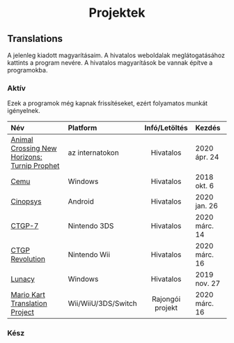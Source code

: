 # <center>Projektek</center>

## Translations
A jelenleg kiadott magyarításaim. A hivatalos weboldalak meglátogatásához kattints a program nevére. A hivatalos magyarítások be vannak építve a programokba.

### Aktív
Ezek a programok még kapnak frissítéseket, ezért folyamatos munkát igényelnek.

|                                             Név                                             |       Platform      |  Infó/Letöltés   |     Kezdés    |
|:--------------------------------------------------------------------------------------------|:--------------------|:----------------:|:--------------|
| [Animal Crossing New Horizons: Turnip Prophet](https://turnipprophet.io/)                   | az internatokon     |    Hivatalos     | 2020 ápr. 24  |
| [Cemu](https://cemu.info/)                                                                  | Windows             |    Hivatalos     | 2018 okt. 6   |
| [Cinopsys](https://play.google.com/store/apps/details?id=com.cinopsys.movieshows)           | Android             |    Hivatalos     | 2020 jan. 26  |
| [CTGP-7](https://gbatemp.net/threads/mario-kart-7-custom-track-grand-prix-7-ctgp-7.396936/) | Nintendo 3DS        |    Hivatalos     | 2020 márc. 14 |
| [CTGP Revolution](https://www.chadsoft.co.uk/)                                              | Nintendo Wii        |    Hivatalos     | 2020 márc. 16 |
| [Lunacy](https://icons8.com/lunacy)                                                         | Windows             |    Hivatalos     | 2019 nov. 27  |
| [Mario Kart Translation Project](http://wiki.tockdom.com/wiki/Translation_Project)          | Wii/WiiU/3DS/Switch | Rajongói projekt | 2020 márc. 16 |

### Kész

